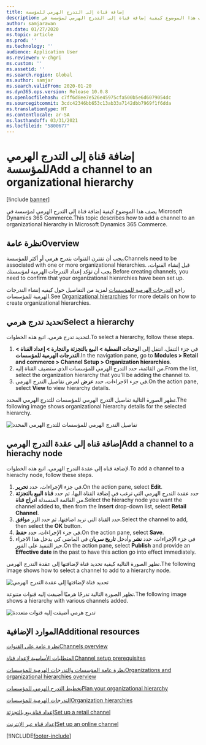 ```yaml
---
title: إضافة قناة إلى التدرج الهرمي للمؤسسة
description: يصف هذا الموضوع كيفية إضافة قناة إلى التدرج الهرمي لمؤسسة في Microsoft Dynamics 365 Commerce.
author: samjarawan
ms.date: 01/27/2020
ms.topic: article
ms.prod: ''
ms.technology: ''
audience: Application User
ms.reviewer: v-chgri
ms.custom: ''
ms.assetid: ''
ms.search.region: Global
ms.author: samjar
ms.search.validFrom: 2020-01-20
ms.dyn365.ops.version: Release 10.0.8
ms.openlocfilehash: c7ff6d8ee7e526e45975cfa500b5e6d6079054dc
ms.sourcegitcommit: 3cdc42346bb653c13ab33a7142dbb7969f1f6dda
ms.translationtype: HT
ms.contentlocale: ar-SA
ms.lasthandoff: 03/31/2021
ms.locfileid: "5800677"
---
```

# <a name="add-a-channel-to-an-organizational-hierarchy"></a><span data-ttu-id="99ddf-103">إضافة قناة إلى التدرج الهرمي للمؤسسة</span><span class="sxs-lookup"><span data-stu-id="99ddf-103">Add a channel to an organizational hierarchy</span></span>


[!include [banner](includes/banner.md)]

<span data-ttu-id="99ddf-104">يصف هذا الموضوع كيفية إضافة قناة إلى التدرج الهرمي لمؤسسة في Microsoft Dynamics 365 Commerce.</span><span class="sxs-lookup"><span data-stu-id="99ddf-104">This topic describes how to add a channel to an organizational hierarchy in Microsoft Dynamics 365 Commerce.</span></span>

## <a name="overview"></a><span data-ttu-id="99ddf-105">نظرة عامة</span><span class="sxs-lookup"><span data-stu-id="99ddf-105">Overview</span></span>

<span data-ttu-id="99ddf-106">يجب أن تقترن القنوات بتدرج هرمي أو أكثر للمؤسسة.</span><span class="sxs-lookup"><span data-stu-id="99ddf-106">Channels need to be associated with one or more organizational hierarchies.</span></span> <span data-ttu-id="99ddf-107">قبل إنشاء القنوات، يجب أن تؤكد إعداد التدرجات الهرمية لمؤسستك.</span><span class="sxs-lookup"><span data-stu-id="99ddf-107">Before creating channels, you need to confirm that your organizational hierarchies have been set up.</span></span>  

<span data-ttu-id="99ddf-108">راجع [التدرجات الهرمية للمؤسسات](channels-org-hierarchies.md) لمزيد من التفاصيل حول كيفيه إنشاء التدرجات الهرمية للمؤسسات.</span><span class="sxs-lookup"><span data-stu-id="99ddf-108">See [Organizational hierarchies](channels-org-hierarchies.md) for more details on how to create organizational hierarchies.</span></span>

## <a name="select-a-hierarchy"></a><span data-ttu-id="99ddf-109">تحديد تدرج هرمي</span><span class="sxs-lookup"><span data-stu-id="99ddf-109">Select a hierarchy</span></span>

<span data-ttu-id="99ddf-110">لتحديد تدرج هرمي، اتبع هذه الخطوات.</span><span class="sxs-lookup"><span data-stu-id="99ddf-110">To select a hierarchy, follow these steps.</span></span>

1. <span data-ttu-id="99ddf-111">في جزء التنقل، انتقل إلى **الوحدات النمطية \> البيع بالتجزئة والتجارة \> إعداد القناة \> التدرجات الهرمية للمؤسسات**.</span><span class="sxs-lookup"><span data-stu-id="99ddf-111">In the navigation pane, go to **Modules \> Retail and commerce \> Channel Setup \> Organization hierarchies**.</span></span>
1. <span data-ttu-id="99ddf-112">من القائمة، حدد التدرج الهرمي للمؤسسات الذي ستضيف القناة إليه.</span><span class="sxs-lookup"><span data-stu-id="99ddf-112">From the list, select the organization hierarchy that you'll be adding the channel to.</span></span>
1. <span data-ttu-id="99ddf-113">في جزء الاجراءات، حدد **عرض** لعرض تفاصيل التدرج الهرمي.</span><span class="sxs-lookup"><span data-stu-id="99ddf-113">On the action pane, select **View** to view hierarchy details.</span></span>

<span data-ttu-id="99ddf-114">تظهر الصورة التالية تفاصيل التدرج الهرمي للمؤسسات للتدرج الهرمي المحدد.</span><span class="sxs-lookup"><span data-stu-id="99ddf-114">The following image shows organizational hierarchy details for the selected hierarchy.</span></span>

![تفاصيل التدرج الهرمي للمؤسسات للتدرج الهرمي المحدد](media/channel-add-to-org-hierarchy-1.png)

## <a name="add-a-channel-to-a-hierachy-node"></a><span data-ttu-id="99ddf-116">إضافة قناه إلى عقدة التدرج الهرمي</span><span class="sxs-lookup"><span data-stu-id="99ddf-116">Add a channel to a hierachy node</span></span>

<span data-ttu-id="99ddf-117">لإضافة قناه إلى عقدة التدرج الهرمي، اتبع هذه الخطوات.</span><span class="sxs-lookup"><span data-stu-id="99ddf-117">To add a channel to a hierachy node, follow these steps.</span></span>

1. <span data-ttu-id="99ddf-118">في جزء الإجراءات، حدد **تحرير**.</span><span class="sxs-lookup"><span data-stu-id="99ddf-118">On the action pane, select **Edit**.</span></span>
1. <span data-ttu-id="99ddf-119">حدد عقدة التدرج الهرمي التي ترغب في إضافة القناة اليها، ثم حدد **قناة البيع بالتجزئة** من القائمة المنسدلة **ادراج قناة**.</span><span class="sxs-lookup"><span data-stu-id="99ddf-119">Select the hierachy node you want the channel added to, then from the **Insert** drop-down list, select **Retail Channel**.</span></span> 
1. <span data-ttu-id="99ddf-120">حدد القناة التي تريد اضافتها، ثم حدد الزر **موافق**.</span><span class="sxs-lookup"><span data-stu-id="99ddf-120">Select the channel to add, then select the **OK** button.</span></span>
1. <span data-ttu-id="99ddf-121">في جزء الإجراءات، حدد **حفظ**.</span><span class="sxs-lookup"><span data-stu-id="99ddf-121">On the action pane, select **Save**.</span></span>
1. <span data-ttu-id="99ddf-122">في جزء الإجراءات، حدد **نشر** وأدخل **تاريخ سريان** في الماضي كي يدخل هذا الاجراء حيز التنفيذ على الفور.</span><span class="sxs-lookup"><span data-stu-id="99ddf-122">On the action pane, select **Publish** and provide an **Effective date** in the past to have this action go into effect immediately.</span></span>

<span data-ttu-id="99ddf-123">تظهر الصورة التالية كيفية تحديد قناة لإضافتها إلى عقدة التدرج الهرمي.</span><span class="sxs-lookup"><span data-stu-id="99ddf-123">The following image shows how to select a channel to add to a hierarchy node.</span></span>

![تحديد قناة لإضافتها إلى عقدة التدرج الهرمي](media/channel-add-to-org-hierarchy-2.png)

<span data-ttu-id="99ddf-125">تظهر الصورة التالية تدرجًا هرميًا أضيفت إليه قنوات متنوعة.</span><span class="sxs-lookup"><span data-stu-id="99ddf-125">The following image shows a hierarchy with various channels added.</span></span>

![تدرج هرمي أضيفت إليه قنوات متعددة](media/channel-add-to-org-hierarchy-3.png)

## <a name="additional-resources"></a><span data-ttu-id="99ddf-127">الموارد الإضافية</span><span class="sxs-lookup"><span data-stu-id="99ddf-127">Additional resources</span></span>

[<span data-ttu-id="99ddf-128">نظرة عامة على القنوات</span><span class="sxs-lookup"><span data-stu-id="99ddf-128">Channels overview</span></span>](channels-overview.md)

[<span data-ttu-id="99ddf-129">المتطلبات الأساسية‬ لإعداد قناة</span><span class="sxs-lookup"><span data-stu-id="99ddf-129">Channel setup prerequisites</span></span>](channels-prerequisites.md)

[<span data-ttu-id="99ddf-130">نظرة عامة المؤسسات والتدرجات الهرمية للمؤسسات</span><span class="sxs-lookup"><span data-stu-id="99ddf-130">Organizations and organizational hierarchies overview</span></span>](../fin-ops-core/fin-ops/organization-administration/organizations-organizational-hierarchies.md?toc=/dynamics365/commerce/toc.json)

[<span data-ttu-id="99ddf-131">تخطيط التدرج الهرمي للمؤسسات</span><span class="sxs-lookup"><span data-stu-id="99ddf-131">Plan your organizational hierarchy</span></span>](../fin-ops-core/fin-ops/organization-administration/plan-organizational-hierarchy.md?toc=/dynamics365/commerce/toc.json)

[<span data-ttu-id="99ddf-132">التدرجات الهرمية للمؤسسات</span><span class="sxs-lookup"><span data-stu-id="99ddf-132">Organization hierarchies</span></span>](channels-org-hierarchies.md)

[<span data-ttu-id="99ddf-133">إعداد قناة بيع بالتجزئة</span><span class="sxs-lookup"><span data-stu-id="99ddf-133">Set up a retail channel</span></span>](channel-setup-retail.md)
    
[<span data-ttu-id="99ddf-134">إعداد قناة عبر الإنترنت</span><span class="sxs-lookup"><span data-stu-id="99ddf-134">Set up an online channel</span></span>](channel-setup-online.md)


[!INCLUDE[footer-include](../includes/footer-banner.md)]